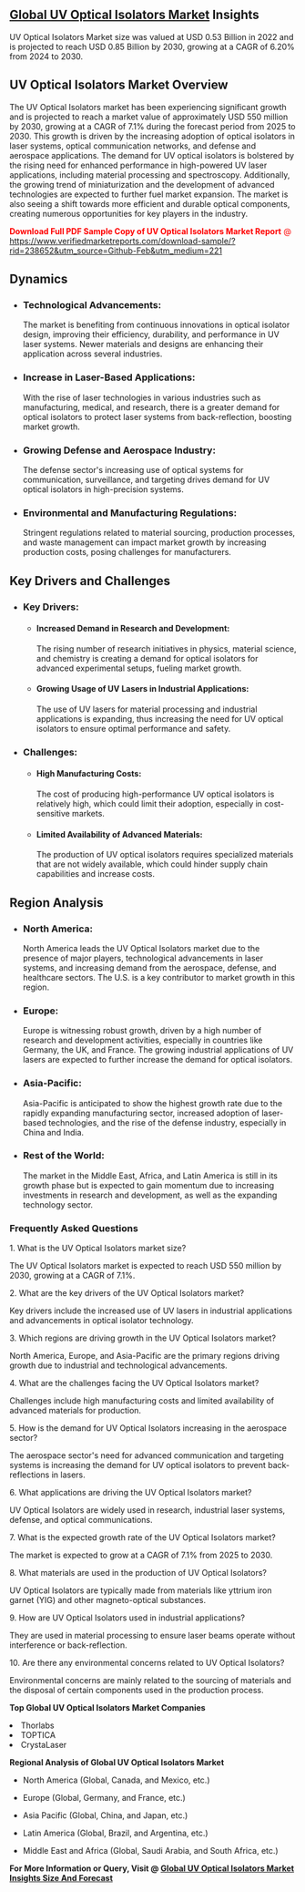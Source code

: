 <h2><a href="https://www.verifiedmarketreports.com/download-sample/?rid=238652&amp;utm_source=Github&amp;utm_medium=221" target="_blank">Global UV Optical Isolators Market</a> Insights</h2><p>UV Optical Isolators Market size was valued at USD 0.53 Billion in 2022 and is projected to reach USD 0.85 Billion by 2030, growing at a CAGR of 6.20% from 2024 to 2030.</p><p> <h2>UV Optical Isolators Market Overview</h2> <p>The UV Optical Isolators market has been experiencing significant growth and is projected to reach a market value of approximately USD 550 million by 2030, growing at a CAGR of 7.1% during the forecast period from 2025 to 2030. This growth is driven by the increasing adoption of optical isolators in laser systems, optical communication networks, and defense and aerospace applications. The demand for UV optical isolators is bolstered by the rising need for enhanced performance in high-powered UV laser applications, including material processing and spectroscopy. Additionally, the growing trend of miniaturization and the development of advanced technologies are expected to further fuel market expansion. The market is also seeing a shift towards more efficient and durable optical components, creating numerous opportunities for key players in the industry.</p> <p><p><span class=""><span style="color: #ff0000;"><strong>Download Full PDF Sample Copy of UV Optical Isolators Market Report</strong> @ </span><a href="https://www.verifiedmarketreports.com/download-sample/?rid=238652&amp;utm_source=Github-Feb&amp;utm_medium=221" target="_blank">https://www.verifiedmarketreports.com/download-sample/?rid=238652&amp;utm_source=Github-Feb&amp;utm_medium=221</a></span></p></p> <h2>Dynamics</h2> <ul> <li><h3>Technological Advancements:</h3> The market is benefiting from continuous innovations in optical isolator design, improving their efficiency, durability, and performance in UV laser systems. Newer materials and designs are enhancing their application across several industries.</li> <li><h3>Increase in Laser-Based Applications:</h3> With the rise of laser technologies in various industries such as manufacturing, medical, and research, there is a greater demand for optical isolators to protect laser systems from back-reflection, boosting market growth.</li> <li><h3>Growing Defense and Aerospace Industry:</h3> The defense sector's increasing use of optical systems for communication, surveillance, and targeting drives demand for UV optical isolators in high-precision systems.</li> <li><h3>Environmental and Manufacturing Regulations:</h3> Stringent regulations related to material sourcing, production processes, and waste management can impact market growth by increasing production costs, posing challenges for manufacturers.</li> </ul> <h2>Key Drivers and Challenges</h2> <ul> <li><h3>Key Drivers:</h3> <ul> <li><h4>Increased Demand in Research and Development:</h4> The rising number of research initiatives in physics, material science, and chemistry is creating a demand for optical isolators for advanced experimental setups, fueling market growth.</li> <li><h4>Growing Usage of UV Lasers in Industrial Applications:</h4> The use of UV lasers for material processing and industrial applications is expanding, thus increasing the need for UV optical isolators to ensure optimal performance and safety.</li> </ul> </li> <li><h3>Challenges:</h3> <ul> <li><h4>High Manufacturing Costs:</h4> The cost of producing high-performance UV optical isolators is relatively high, which could limit their adoption, especially in cost-sensitive markets.</li> <li><h4>Limited Availability of Advanced Materials:</h4> The production of UV optical isolators requires specialized materials that are not widely available, which could hinder supply chain capabilities and increase costs.</li> </ul> </li> </ul> <h2>Region Analysis</h2> <ul> <li><h3>North America:</h3> North America leads the UV Optical Isolators market due to the presence of major players, technological advancements in laser systems, and increasing demand from the aerospace, defense, and healthcare sectors. The U.S. is a key contributor to market growth in this region.</li> <li><h3>Europe:</h3> Europe is witnessing robust growth, driven by a high number of research and development activities, especially in countries like Germany, the UK, and France. The growing industrial applications of UV lasers are expected to further increase the demand for optical isolators.</li> <li><h3>Asia-Pacific:</h3> Asia-Pacific is anticipated to show the highest growth rate due to the rapidly expanding manufacturing sector, increased adoption of laser-based technologies, and the rise of the defense industry, especially in China and India.</li> <li><h3>Rest of the World:</h3> The market in the Middle East, Africa, and Latin America is still in its growth phase but is expected to gain momentum due to increasing investments in research and development, as well as the expanding technology sector.</li> </ul> <h3>Frequently Asked Questions</h3> <p>1. What is the UV Optical Isolators market size?</p> <p>The UV Optical Isolators market is expected to reach USD 550 million by 2030, growing at a CAGR of 7.1%.</p> <p>2. What are the key drivers of the UV Optical Isolators market?</p> <p>Key drivers include the increased use of UV lasers in industrial applications and advancements in optical isolator technology.</p> <p>3. Which regions are driving growth in the UV Optical Isolators market?</p> <p>North America, Europe, and Asia-Pacific are the primary regions driving growth due to industrial and technological advancements.</p> <p>4. What are the challenges facing the UV Optical Isolators market?</p> <p>Challenges include high manufacturing costs and limited availability of advanced materials for production.</p> <p>5. How is the demand for UV Optical Isolators increasing in the aerospace sector?</p> <p>The aerospace sector's need for advanced communication and targeting systems is increasing the demand for UV optical isolators to prevent back-reflections in lasers.</p> <p>6. What applications are driving the UV Optical Isolators market?</p> <p>UV Optical Isolators are widely used in research, industrial laser systems, defense, and optical communications.</p> <p>7. What is the expected growth rate of the UV Optical Isolators market?</p> <p>The market is expected to grow at a CAGR of 7.1% from 2025 to 2030.</p> <p>8. What materials are used in the production of UV Optical Isolators?</p> <p>UV Optical Isolators are typically made from materials like yttrium iron garnet (YIG) and other magneto-optical substances.</p> <p>9. How are UV Optical Isolators used in industrial applications?</p> <p>They are used in material processing to ensure laser beams operate without interference or back-reflection.</p> <p>10. Are there any environmental concerns related to UV Optical Isolators?</p> <p>Environmental concerns are mainly related to the sourcing of materials and the disposal of certain components used in the production process.</p> </p><p><strong>Top Global UV Optical Isolators Market Companies</strong></p><div data-test-id=""><p><li>Thorlabs</li><li> TOPTICA</li><li> CrystaLaser</li></p><div><strong>Regional Analysis of&nbsp;Global UV Optical Isolators Market</strong></div><ul><li dir="ltr"><p dir="ltr">North America&nbsp;(Global, Canada, and Mexico, etc.)</p></li><li dir="ltr"><p dir="ltr">Europe (Global, Germany, and France, etc.)</p></li><li dir="ltr"><p dir="ltr">Asia Pacific&nbsp;(Global, China, and Japan, etc.)</p></li><li dir="ltr"><p dir="ltr">Latin America&nbsp;(Global, Brazil, and Argentina, etc.)</p></li><li dir="ltr">Middle East and Africa&nbsp;(Global, Saudi Arabia, and South Africa, etc.)</li></ul><p><strong>For More Information or Query, Visit @&nbsp;</strong><strong><a href="https://www.verifiedmarketreports.com/product/uv-optical-isolators-market/?utm_source=Github&amp;utm_medium=221" target="_blank">Global UV Optical Isolators Market Insights Size And Forecast</a></strong></p></div>
